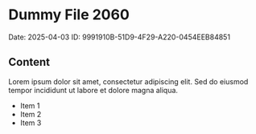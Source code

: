 # Dummy File 2060

Date: 2025-04-03
ID: 9991910B-51D9-4F29-A220-0454EEB84851

## Content

Lorem ipsum dolor sit amet, consectetur adipiscing elit.
Sed do eiusmod tempor incididunt ut labore et dolore magna aliqua.

* Item 1
* Item 2
* Item 3
